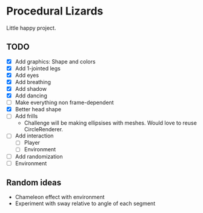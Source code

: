 # Procedural Lizards

Little happy project.

## TODO
- [X] Add graphics: Shape and colors
- [X] Add 1-jointed legs
- [X] Add eyes
- [X] Add breathing
- [X] Add shadow
- [X] Add dancing
- [ ] Make everything non frame-dependent
- [X] Better head shape
- [ ] Add frills
  - Challenge will be making ellipsises with meshes. Would love to reuse CircleRenderer.
- [ ] Add interaction
  - [ ] Player
  - [ ] Environment
- [ ] Add randomization
- [ ] Environment

## Random ideas
- Chameleon effect with environment
- Experiment with sway relative to angle of each segment